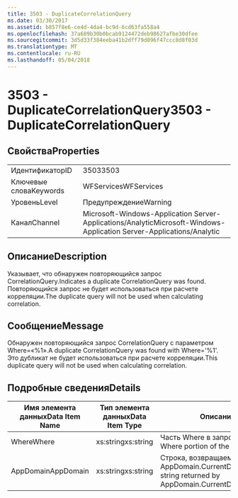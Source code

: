 ```yaml
---
title: 3503 - DuplicateCorrelationQuery
ms.date: 03/30/2017
ms.assetid: b857f8e6-ce4d-4da4-bc9d-6cd63fa558a4
ms.openlocfilehash: 37a689b30b0bcab9124472deb98627afbe30dfee
ms.sourcegitcommit: 3d5d33f384eeba41b2dff79d096f47ccc8d8f03d
ms.translationtype: MT
ms.contentlocale: ru-RU
ms.lasthandoff: 05/04/2018
---
```

# <a name="3503---duplicatecorrelationquery"></a><span data-ttu-id="ddfb2-102">3503 - DuplicateCorrelationQuery</span><span class="sxs-lookup"><span data-stu-id="ddfb2-102">3503 - DuplicateCorrelationQuery</span></span>
## <a name="properties"></a><span data-ttu-id="ddfb2-103">Свойства</span><span class="sxs-lookup"><span data-stu-id="ddfb2-103">Properties</span></span>  
  
|||  
|-|-|  
|<span data-ttu-id="ddfb2-104">Идентификатор</span><span class="sxs-lookup"><span data-stu-id="ddfb2-104">ID</span></span>|<span data-ttu-id="ddfb2-105">3503</span><span class="sxs-lookup"><span data-stu-id="ddfb2-105">3503</span></span>|  
|<span data-ttu-id="ddfb2-106">Ключевые слова</span><span class="sxs-lookup"><span data-stu-id="ddfb2-106">Keywords</span></span>|<span data-ttu-id="ddfb2-107">WFServices</span><span class="sxs-lookup"><span data-stu-id="ddfb2-107">WFServices</span></span>|  
|<span data-ttu-id="ddfb2-108">Уровень</span><span class="sxs-lookup"><span data-stu-id="ddfb2-108">Level</span></span>|<span data-ttu-id="ddfb2-109">Предупреждение</span><span class="sxs-lookup"><span data-stu-id="ddfb2-109">Warning</span></span>|  
|<span data-ttu-id="ddfb2-110">Канал</span><span class="sxs-lookup"><span data-stu-id="ddfb2-110">Channel</span></span>|<span data-ttu-id="ddfb2-111">Microsoft-Windows-Application Server-Applications/Analytic</span><span class="sxs-lookup"><span data-stu-id="ddfb2-111">Microsoft-Windows-Application Server-Applications/Analytic</span></span>|  
  
## <a name="description"></a><span data-ttu-id="ddfb2-112">Описание</span><span class="sxs-lookup"><span data-stu-id="ddfb2-112">Description</span></span>  
 <span data-ttu-id="ddfb2-113">Указывает, что обнаружен повторяющийся запрос CorrelationQuery.</span><span class="sxs-lookup"><span data-stu-id="ddfb2-113">Indicates a duplicate CorrelationQuery was found.</span></span> <span data-ttu-id="ddfb2-114">Повторяющийся запрос не будет использоваться при расчете корреляции.</span><span class="sxs-lookup"><span data-stu-id="ddfb2-114">The duplicate query will not be used when calculating correlation.</span></span>  
  
## <a name="message"></a><span data-ttu-id="ddfb2-115">Сообщение</span><span class="sxs-lookup"><span data-stu-id="ddfb2-115">Message</span></span>  
 <span data-ttu-id="ddfb2-116">Обнаружен повторяющийся запрос CorrelationQuery с параметром Where=«%1».</span><span class="sxs-lookup"><span data-stu-id="ddfb2-116">A duplicate CorrelationQuery was found with Where='%1'.</span></span> <span data-ttu-id="ddfb2-117">Это дубликат не будет использоваться при расчете корреляции.</span><span class="sxs-lookup"><span data-stu-id="ddfb2-117">This duplicate query will not be used when calculating correlation.</span></span>  
  
## <a name="details"></a><span data-ttu-id="ddfb2-118">Подробные сведения</span><span class="sxs-lookup"><span data-stu-id="ddfb2-118">Details</span></span>  
  
|<span data-ttu-id="ddfb2-119">Имя элемента данных</span><span class="sxs-lookup"><span data-stu-id="ddfb2-119">Data Item Name</span></span>|<span data-ttu-id="ddfb2-120">Тип элемента данных</span><span class="sxs-lookup"><span data-stu-id="ddfb2-120">Data Item Type</span></span>|<span data-ttu-id="ddfb2-121">Описание</span><span class="sxs-lookup"><span data-stu-id="ddfb2-121">Description</span></span>|  
|--------------------|--------------------|-----------------|  
|<span data-ttu-id="ddfb2-122">Where</span><span class="sxs-lookup"><span data-stu-id="ddfb2-122">Where</span></span>|<span data-ttu-id="ddfb2-123">xs:string</span><span class="sxs-lookup"><span data-stu-id="ddfb2-123">xs:string</span></span>|<span data-ttu-id="ddfb2-124">Часть Where в запросе корреляции.</span><span class="sxs-lookup"><span data-stu-id="ddfb2-124">The Where portion of the correlation query.</span></span>|  
|<span data-ttu-id="ddfb2-125">AppDomain</span><span class="sxs-lookup"><span data-stu-id="ddfb2-125">AppDomain</span></span>|<span data-ttu-id="ddfb2-126">xs:string</span><span class="sxs-lookup"><span data-stu-id="ddfb2-126">xs:string</span></span>|<span data-ttu-id="ddfb2-127">Строка, возвращаемая AppDomain.CurrentDomain.FriendlyName.</span><span class="sxs-lookup"><span data-stu-id="ddfb2-127">The string returned by AppDomain.CurrentDomain.FriendlyName.</span></span>|

